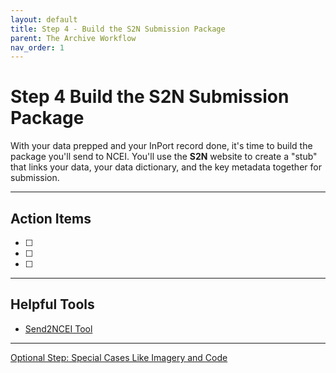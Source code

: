 ```yaml
---
layout: default
title: Step 4 - Build the S2N Submission Package
parent: The Archive Workflow
nav_order: 1
---
```


# Step 4 Build the S2N Submission Package

With your data prepped and your InPort record done, it's time to build the package you'll send to NCEI. You'll use the **S2N** website to create a "stub" that links your data, your data dictionary, and the key metadata together for submission.

---

## Action Items

- [ ] 
- [ ] 
- [ ] 

---

## Helpful Tools

  *  [Send2NCEI Tool](https://www.ncei.noaa.gov/archive/send2ncei/)

---
<a href="{{ '/docs/Special-Cases-Like-Imagery-and-Code' | relative_url }}" class="btn btn-custom fs-6 mb-4 mb-md-0">
  Optional Step: Special Cases Like Imagery and Code
</a>
